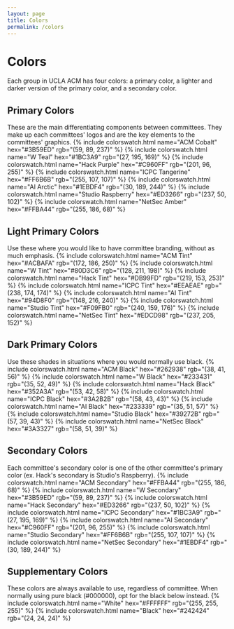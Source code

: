 ```yaml
---
layout: page
title: Colors
permalink: /colors
---
```

# Colors #
Each group in UCLA ACM has four colors: a primary color, a lighter and darker version of the primary color, and a secondary color. 

## Primary Colors ##
These are the main differentiating components between committees. They make up each committees' logos and are the key elements to the committees' graphics.
{% include colorswatch.html name="ACM Cobalt" hex="#3B59ED" rgb="(59, 89, 237)" %}
{% include colorswatch.html name="W Teal" hex="#1BC3A9" rgb="(27, 195, 169)" %}
{% include colorswatch.html name="Hack Purple" hex="#C960FF" rgb="(201, 96, 255)" %}
{% include colorswatch.html name="ICPC Tangerine" hex="#FF6B6B" rgb="(255, 107, 107)" %}
{% include colorswatch.html name="AI Arctic" hex="#1EBDF4" rgb="(30, 189, 244)" %}
{% include colorswatch.html name="Studio Raspberry" hex="#ED3266" rgb="(237, 50, 102)" %}
{% include colorswatch.html name="NetSec Amber" hex="#FFBA44" rgb="(255, 186, 68)" %}

## Light Primary Colors ##
Use these where you would like to have committee branding, without as much emphasis.
{% include colorswatch.html name="ACM Tint" hex="#ACBAFA" rgb="(172, 186, 250)" %}
{% include colorswatch.html name="W Tint" hex="#80D3C6" rgb="(128, 211, 198)" %}
{% include colorswatch.html name="Hack Tint" hex="#DB99FD" rgb="(219, 153, 253)" %}
{% include colorswatch.html name="ICPC Tint" hex="#EEAEAE" rgb="(238, 174, 174)" %}
{% include colorswatch.html name="AI Tint" hex="#94D8F0" rgb="(148, 216, 240)" %}
{% include colorswatch.html name="Studio Tint" hex="#F09FB0" rgb="(240, 159, 176)" %}
{% include colorswatch.html name="NetSec Tint" hex="#EDCD98" rgb="(237, 205, 152)" %}

## Dark Primary Colors ##
Use these shades in situations where you would normally use black.
{% include colorswatch.html name="ACM Black" hex="#262938" rgb="(38, 41, 56)" %}
{% include colorswatch.html name="W Black" hex="#233431" rgb="(35, 52, 49)" %}
{% include colorswatch.html name="Hack Black" hex="#352A3A" rgb="(53, 42, 58)" %}
{% include colorswatch.html name="ICPC Black" hex="#3A2B2B" rgb="(58, 43, 43)" %}
{% include colorswatch.html name="AI Black" hex="#233339" rgb="(35, 51, 57)" %}
{% include colorswatch.html name="Studio Black" hex="#39272B" rgb="(57, 39, 43)" %}
{% include colorswatch.html name="NetSec Black" hex="#3A3327" rgb="(58, 51, 39)" %}

## Secondary Colors ##
Each committee's secondary color is one of the other committee's primary color (ex. Hack's secondary is Studio's Raspberry). 
{% include colorswatch.html name="ACM Secondary" hex="#FFBA44" rgb="(255, 186, 68)" %}
{% include colorswatch.html name="W Secondary" hex="#3B59ED" rgb="(59, 89, 237)" %}
{% include colorswatch.html name="Hack Secondary" hex="#ED3266" rgb="(237, 50, 102)" %}
{% include colorswatch.html name="ICPC Secondary" hex="#1BC3A9" rgb="(27, 195, 169)" %}
{% include colorswatch.html name="AI Secondary" hex="#C960FF" rgb="(201, 96, 255)" %}
{% include colorswatch.html name="Studio Secondary" hex="#FF6B6B" rgb="(255, 107, 107)" %}
{% include colorswatch.html name="NetSec Secondary" hex="#1EBDF4" rgb="(30, 189, 244)" %}

## Supplementary Colors ##
These colors are always available to use, regardless of committee. When normally using pure black (#000000), opt for the black below instead.
{% include colorswatch.html name="White" hex="#FFFFFF" rgb="(255, 255, 255)" %}
{% include colorswatch.html name="Black" hex="#242424" rgb="(24, 24, 24)" %}
